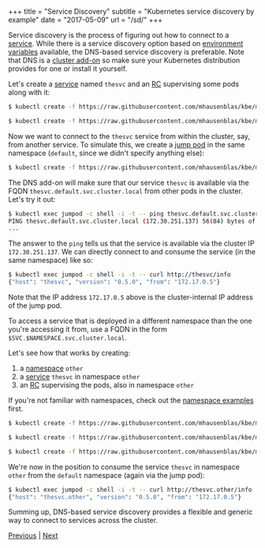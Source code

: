 +++
title = "Service Discovery"
subtitle = "Kubernetes service discovery by example"
date = "2017-05-09"
url = "/sd/"
+++

Service discovery is the process of figuring out how to connect to a [service](/service/).
While there is a service discovery option based on [environment variables](https://kubernetes.io/docs/concepts/services-networking/connect-applications-service/#environment-variables) available,
the DNS-based service discovery is preferable. Note that DNS is a [cluster add-on](https://github.com/kubernetes/kubernetes/blob/master/cluster/addons/dns/README.md) so make sure your Kubernetes distribution provides for one or install it yourself.

Let's create a [service](https://github.com/mhausenblas/kbe/blob/master/specs/sd/svc.yaml) named
`thesvc` and an [RC](https://github.com/mhausenblas/kbe/blob/master/specs/sd/rc.yaml) supervising
some pods along with it:

```bash
$ kubectl create -f https://raw.githubusercontent.com/mhausenblas/kbe/master/specs/sd/rc.yaml

$ kubectl create -f https://raw.githubusercontent.com/mhausenblas/kbe/master/specs/sd/svc.yaml
```

Now we want to connect to the `thesvc` service from within the cluster, say, from another service.
To simulate this, we create a [jump pod](https://github.com/mhausenblas/kbe/blob/master/specs/sd/jumpod.yaml)
in the same namespace (`default`, since we didn't specify anything else):

```bash
$ kubectl create -f https://raw.githubusercontent.com/mhausenblas/kbe/master/specs/sd/jumpod.yaml
```

The DNS add-on will make sure that our service `thesvc` is available via the FQDN
`thesvc.default.svc.cluster.local` from other pods in the cluster. Let's try it out:

```bash
$ kubectl exec jumpod -c shell -i -t -- ping thesvc.default.svc.cluster.local
PING thesvc.default.svc.cluster.local (172.30.251.137) 56(84) bytes of data.
...
```

The answer to the `ping` tells us that the service is available via the cluster
IP `172.30.251.137`. We can directly connect to and consume the service (in the same namespace) like so:

 ```bash
 $ kubectl exec jumpod -c shell -i -t -- curl http://thesvc/info
{"host": "thesvc", "version": "0.5.0", "from": "172.17.0.5"}
```

Note that the IP address `172.17.0.5` above is the cluster-internal IP address
of the jump pod.

To access a service that is deployed in a different namespace than the one you're
accessing it from, use a FQDN in the form `$SVC.$NAMESPACE.svc.cluster.local`.

Let's see how that works by creating:

1. a [namespace](https://github.com/mhausenblas/kbe/blob/master/specs/sd/other-ns.yaml) `other`
1. a [service](https://github.com/mhausenblas/kbe/blob/master/specs/sd/other-svc.yaml) `thesvc` in namespace `other`
1. an [RC](https://github.com/mhausenblas/kbe/blob/master/specs/sd/other-rc.yaml) supervising the pods, also in namespace `other`

If you're not familiar with namespaces, check out the [namespace examples](/ns/) first.

```bash
$ kubectl create -f https://raw.githubusercontent.com/mhausenblas/kbe/master/specs/sd/other-ns.yaml

$ kubectl create -f https://raw.githubusercontent.com/mhausenblas/kbe/master/specs/sd/other-rc.yaml

$ kubectl create -f https://raw.githubusercontent.com/mhausenblas/kbe/master/specs/sd/other-svc.yaml
```

We're now in the position to consume the service `thesvc` in namespace `other` from the
`default` namespace (again via the jump pod):

 ```bash
$ kubectl exec jumpod -c shell -i -t -- curl http://thesvc.other/info
{"host": "thesvc.other", "version": "0.5.0", "from": "172.17.0.5"}
```

Summing up, DNS-based service discovery provides a flexible and generic way to
connect to services across the cluster.

[Previous](/services) | [Next](/healthz)
